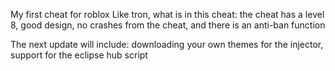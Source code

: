 My first cheat for roblox Like tron, what is in this cheat: the cheat has a level 8, good design, no crashes from the cheat, and there is an anti-ban function



The next update will include: downloading your own themes for the injector, support for the eclipse hub script

